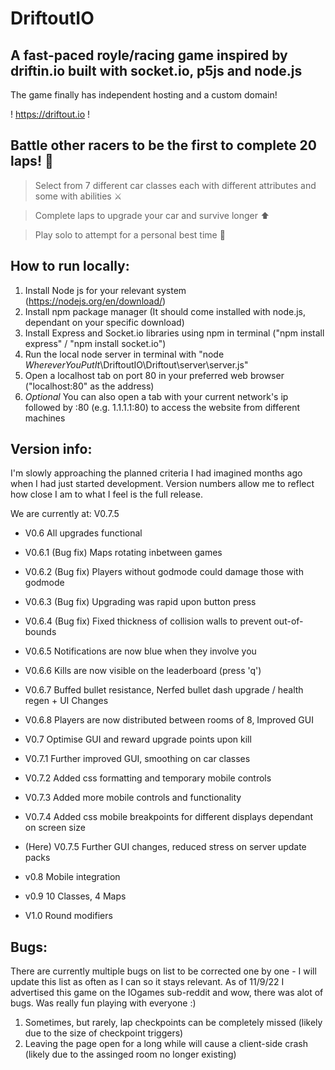 # DriftoutIO

## A fast-paced royle/racing game inspired by driftin.io built with socket.io, p5js and node.js

The game finally has independent hosting and a custom domain!

! https://driftout.io !

## Battle other racers to be the first to complete 20 laps! 🚗

> Select from 7 different car classes each with different attributes and some with abilities ⚔️

> Complete laps to upgrade your car and survive longer ⬆️

> Play solo to attempt for a personal best time 💨

## How to run locally:

1. Install Node js for your relevant system (https://nodejs.org/en/download/)
2. Install npm package manager (It should come installed with node.js, dependant on your specific download)
3. Install Express and Socket.io libraries using npm in terminal ("npm install express" / "npm install socket.io")
4. Run the local node server in terminal with "node _WhereverYouPutIt_\DriftoutIO\Driftout\server\server.js"
5. Open a localhost tab on port 80 in your preferred web browser ("localhost:80" as the address)
6. *Optional* You can also open a tab with your current network's ip followed by :80 (e.g. 1.1.1.1:80) to access the website from different machines

## Version info:

I'm slowly approaching the planned criteria I had imagined months ago when I had just started development. Version numbers allow me to reflect how close I am to what I feel is the full release.

We are currently at: V0.7.5

- V0.6 All upgrades functional
- V0.6.1 (Bug fix) Maps rotating inbetween games
- V0.6.2 (Bug fix) Players without godmode could damage those with godmode
- V0.6.3 (Bug fix) Upgrading was rapid upon button press
- V0.6.4 (Bug fix) Fixed thickness of collision walls to prevent out-of-bounds
- V0.6.5 Notifications are now blue when they involve you
- V0.6.6 Kills are now visible on the leaderboard (press 'q')
- V0.6.7 Buffed bullet resistance, Nerfed bullet dash upgrade / health regen + UI Changes
- V0.6.8 Players are now distributed between rooms of 8, Improved GUI

- V0.7 Optimise GUI and reward upgrade points upon kill
- V0.7.1 Further improved GUI, smoothing on car classes
- V0.7.2 Added css formatting and temporary mobile controls
- V0.7.3 Added more mobile controls and functionality
- V0.7.4 Added css mobile breakpoints for different displays dependant on screen size
- (Here) V0.7.5 Further GUI changes, reduced stress on server update packs

- v0.8 Mobile integration

- v0.9 10 Classes, 4 Maps

- V1.0 Round modifiers


## Bugs:

There are currently multiple bugs on list to be corrected one by one - I will update this list as often as I can so it stays relevant. As of 11/9/22 I advertised this game on the IOgames sub-reddit and wow, there was alot of bugs. Was really fun playing with everyone :)

1. Sometimes, but rarely, lap checkpoints can be completely missed (likely due to the size of checkpoint triggers)
2. Leaving the page open for a long while will cause a client-side crash (likely due to the assinged room no longer existing)


